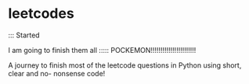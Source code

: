 # leetcodes

::: Started

I am going to finish them all :::::  POCKEMON!!!!!!!!!!!!!!!!!!!!!!!

A journey to finish most of the leetcode questions in Python using short, clear and no- nonsense code!

